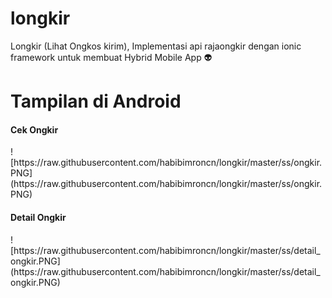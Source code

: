 # longkir
Longkir (Lihat Ongkos kirim), Implementasi api rajaongkir dengan ionic framework untuk membuat Hybrid Mobile App :alien:

# Tampilan di Android
<h4>Cek Ongkir</h4>
![https://raw.githubusercontent.com/habibimroncn/longkir/master/ss/ongkir.PNG](https://raw.githubusercontent.com/habibimroncn/longkir/master/ss/ongkir.PNG)
<h4>Detail Ongkir</h4>
![https://raw.githubusercontent.com/habibimroncn/longkir/master/ss/detail_ongkir.PNG](https://raw.githubusercontent.com/habibimroncn/longkir/master/ss/detail_ongkir.PNG)